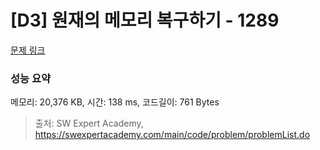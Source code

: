 # [D3] 원재의 메모리 복구하기 - 1289 

[문제 링크](https://swexpertacademy.com/main/code/problem/problemDetail.do?contestProbId=AV19AcoKI9sCFAZN) 

### 성능 요약

메모리: 20,376 KB, 시간: 138 ms, 코드길이: 761 Bytes



> 출처: SW Expert Academy, https://swexpertacademy.com/main/code/problem/problemList.do